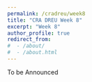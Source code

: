 ```yaml
---
permalink: /cradreu/week8
title: "CRA DREU Week 8"
excerpt: "Week 8"
author_profile: true
redirect_from: 
#  - /about/
#  - /about.html
---
```

To be Announced